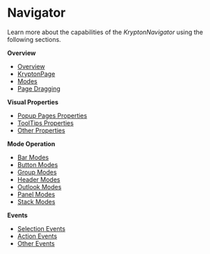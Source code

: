 # Navigator

Learn more about the capabilities of the *KryptonNavigator* using the following
sections.  
  
**Overview**  
* [Overview](Navigator%20Overview.md)
* [KryptonPage](Navigator%20KryptonPage.md)
* [Modes](Navigator%20Modes.md)
* [Page Dragging](Navigator Page%20Dragging.md)

**Visual Properties**  
* [Popup Pages Properties](Navigator PopupPages%20Properties.md)
* [ToolTips Properties](Navigator Tooltips%20Properties.md)
* [Other Properties](Navigator Other%20Properties.md)

**Mode Operation**  
* [Bar Modes](Navigator Bar%20Modes.md)
* [Button Modes](Navigator Bar%20Button%Modes.md)
* [Group Modes](Navigator%20Group%20Modes.md)
* [Header Modes](Navigator Bar%20Header%20Modes.md)
* [Outlook Modes](Navigator Bar%20Outlook%20Modes.md)
* [Panel Modes](Navigator Bar%20Panel%20Modes.md)
* [Stack Modes](Navigator Bar%20Stack%Modes.md)

**Events**  
* [Selection Events](Navigator Selection%20Events.md)
* [Action Events](Navigator Action%20Events.md)
* [Other Events](Navigator Other%20Events.md)